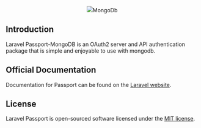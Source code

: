 <p align="center"><img src="https://laravel.com/assets/img/components/logo-passport.svg">MongoDb</p>



## Introduction

Laravel Passport-MongoDB is an OAuth2 server and API authentication package that is simple and enjoyable to use with mongodb.

## Official Documentation

Documentation for Passport can be found on the [Laravel website](https://laravel.com/docs/master/passport).

## License

Laravel Passport is open-sourced software licensed under the [MIT license](https://opensource.org/licenses/MIT).
